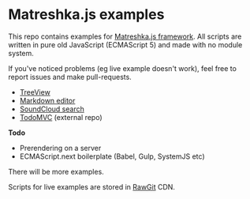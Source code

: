 # Matreshka.js examples 
This repo contains examples for [Matreshka.js framework](http://matreshka.io/). All scripts are written in pure old JavaScript (ECMAScript 5) and made with no module system. 

If you've noticed problems (eg live example doesn't work), feel free to report issues and make pull-requests.

- [TreeView](./treeview)
- [Markdown editor](./markdown_editor)
- [SoundCloud search](./soundcloud_search)
- [TodoMVC](https://github.com/matreshkajs/matreshka_todomvc) (external repo)

**Todo**
- Prerendering on a server
- ECMAScript.next boilerplate (Babel, Gulp, SystemJS etc)

There will be more examples.

Scripts for live examples are stored in [RawGit](https://rawgit.com/) CDN.